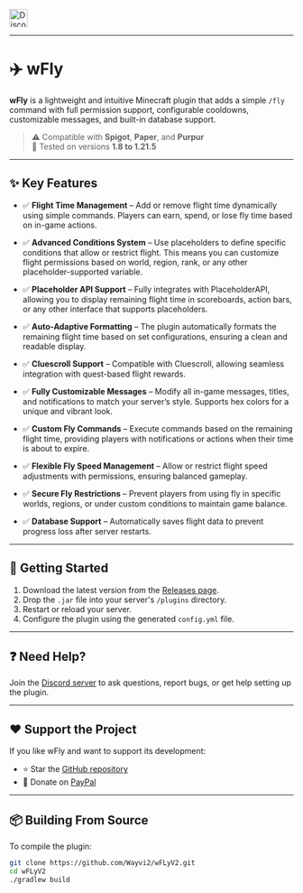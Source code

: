 

[<img alt="Discord" src="https://img.shields.io/badge/-Get_help_on_Discord-7289DA.svg?logo=discord&style=flat-square&logoColor=white" height=32>](https://discord.gg/yourdiscord)

---

# ✈️ wFly

**wFly** is a lightweight and intuitive Minecraft plugin that adds a simple `/fly` command with full permission support, configurable cooldowns, customizable messages, and built-in database support.

> ⚠️ Compatible with **Spigot**, **Paper**, and **Purpur**  
> 🧪 Tested on versions **1.8 to 1.21.5**

---
## ✨ Key Features

- ✅ **Flight Time Management** – Add or remove flight time dynamically using simple commands. Players can earn, spend, or lose fly time based on in-game actions.

- ✅ **Advanced Conditions System** – Use placeholders to define specific conditions that allow or restrict flight. This means you can customize flight permissions based on world, region, rank, or any other placeholder-supported variable.

- ✅ **Placeholder API Support** – Fully integrates with PlaceholderAPI, allowing you to display remaining flight time in scoreboards, action bars, or any other interface that supports placeholders.

- ✅ **Auto-Adaptive Formatting** – The plugin automatically formats the remaining flight time based on set configurations, ensuring a clean and readable display.

- ✅ **Cluescroll Support** – Compatible with Cluescroll, allowing seamless integration with quest-based flight rewards.

- ✅ **Fully Customizable Messages** – Modify all in-game messages, titles, and notifications to match your server’s style. Supports hex colors for a unique and vibrant look.

- ✅ **Custom Fly Commands** – Execute commands based on the remaining flight time, providing players with notifications or actions when their time is about to expire.

- ✅ **Flexible Fly Speed Management** – Allow or restrict flight speed adjustments with permissions, ensuring balanced gameplay.

- ✅ **Secure Fly Restrictions** – Prevent players from using fly in specific worlds, regions, or under custom conditions to maintain game balance.

- ✅ **Database Support** – Automatically saves flight data to prevent progress loss after server restarts.

---

## 🚀 Getting Started

1. Download the latest version from the [Releases page]([https://github.com/Wayvi2/wFLyV2/releases](https://www.spigotmc.org/resources/fly-plugin-%E2%9A%A1-wfly-1-8-1-21-%EF%B8%8F%E2%AD%90-skyblock-boxed-oneblock-survival.118465/)).
2. Drop the `.jar` file into your server's `/plugins` directory.
3. Restart or reload your server.
4. Configure the plugin using the generated `config.yml` file.


---

## ❓ Need Help?

Join the [Discord server](https://discord.com/invite/zmjNggAmvU) to ask questions, report bugs, or get help setting up the plugin.

---

## ❤️ Support the Project

If you like wFly and want to support its development:

- ⭐ Star the [GitHub repository](https://github.com/Wayvi2/wFLyV2)
- 🧡 Donate on [PayPal](https://www.paypal.com/paypalme/wayviFR)


---

## 📦 Building From Source

To compile the plugin:

```bash
git clone https://github.com/Wayvi2/wFLyV2.git
cd wFLyV2
./gradlew build
